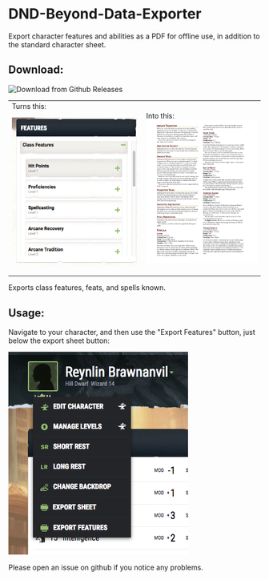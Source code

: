 # DND-Beyond-Data-Exporter
Export character features and abilities as a PDF for offline use, in addition to the standard character sheet.

## Download:

![Download from Github Releases](https://github.com/alexbartlow/DND-Beyond-Data-Exporter/releases/download/v0.9-beta.1/dndbeyond_extension.crx)

<table>
  <tr>
    <td>
Turns this:

![before](https://github.com/alexbartlow/DND-Beyond-Data-Exporter/raw/master/preview/before.png)
</td>
<td>
Into this:
<img src="https://github.com/alexbartlow/DND-Beyond-Data-Exporter/raw/master/preview/after.png" alt="after" style="width: 300px;">
</td>
</tr>
</table>

Exports class features, feats, and spells known.

## Usage:

Navigate to your character, and then use the "Export Features" button, just below the export sheet button:

![button](https://github.com/alexbartlow/DND-Beyond-Data-Exporter/raw/master/preview/button.png)

Please open an issue on github if you notice any problems.
